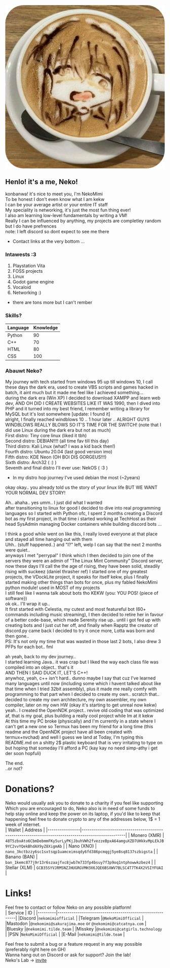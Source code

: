 <img src="./face.png" align="center"/>

## Henlo! it's a me, Neko!  
konbanwa! it's nice to meet you, I'm NekoMimi  
To be honest I don't even know what I am kekw  
I can be your average artist or your entire IT staff  
My speciality is networking, it's just the most fun thing ever!  
I also am learning low-level fundamentals by writing a VM!  
Really I can be influenced by anything, my projects are completley random but I do have prefrences  
note: I left discord so dont expect to see me there  

* Contact links at the very bottom ...  

### Intawests :3  
1) Playstation Vita  
2) FOSS projects  
3) Linux  
4) Godot game engine  
5) Vocaloid  
6) Networking :)  
* there are tons more but I can't rember  

### Skills?  
| Language       | Knowledge       |
|--------------- | --------------- |
| Python         |        90       |
| C++            |        70       |
| HTML           |        80       |
| CSS            |       100       |
 

### Abauwt Neko?  
My journey with tech started from windows 95 up till windows 10, I call these days the dark era, used to create VBS scripts and games hacked in batch, it aint much but it made me feel like I achieved something...  
during the dark era (Win XP) I decided to download XAMPP and learn web dev, AND OH DID I CREATE WEBSITES LIKE IT WAS 1990, then I dived into PHP and it turned into my best friend, I remember writing a library for MySQL but it's lost somewhere [update: I found it]  
alright, I finally reached windblows 10 .. 1 hour later .. ALRIGHT GUYS WINDBLOWS REALLY BLOWS SO IT'S TIME FOR THE SWITCH! (note that I did use Linux during the dark era but not as much)  
First distro: Tiny core linux (liked it tbh)  
Second distro: DEBIAN!!!! (all time fav till this day)  
Third distro: Kali Linux (what? I was a kid back then!)  
Fourth distro: Ubuntu 20.04 (last good version imo)  
Fifth distro: KDE Neon (OH BOI DIS GORGEUS!!!)  
Sixth distro: Arch32 ( :) )  
Seventh and final distro I'll ever use: NekOS ( :3 )  
* In my distro hop journey I've used debian the most (~2years)  

okay okay.. you already told us the story of your linux life BUT WE WANT YOUR NORMAL DEV STORY!  

Ah.. ahaha.. yes umm.. I just did what I wanted  
after transitioning to linux for good I decided to dive into real programming languages so I started with Python ofc, I spent 2 months creating a Discord bot as my first project, in that time i started working at TechHost as their head SysAdmin managing Docker containers while building discord bots ...  

I think a good while went on like this, I really loved everyone at that place and stayed all time hanging out with them  
Uhh.. (stuff happened..) and "I?" left, welp I can say that the next 2 months were quiet..  
anyways I met "perrypal" I think which I then decided to join one of the servers they were an admin of "The Linux Mint Community" Discord server, now these days I'll call the the age of rising, they have been solid, steadily rising with suckeez (daniel thrasher ref) I started one of my greatest projects, the VDockLite project, it speaks for itself kekw, plus I finally started making other things than bots for once, plus my fabled NekoMimi python module! used in MOST of my projects  
I still feel like I wanna talk about bots tho KEKW (you: YOU POS! {piece of software})  
ok ok.. I'll wrap it up..  
It first started with Celestia, my cutest and most featureful bot (60+ commands including music streaming), I then decided to retire her in favour of a better code-base, which made Serenity rise up.. until i got fed up with creating bots and I just cut her off, and finally when Rapptz the creator of discord.py came back I decided to try it once more, Lotta was born and then gone..  
PS: It's not only my time that was wasted in those last 2 bots, I also drew 3 PFPs for each bot.. fml  

ah yeah, back to my dev journey..  
I started learning Java.. it was crap but I liked the way each class file was compiled into an object.. that's it  
AND THEN I SAID DUCK IT, LET'S C++!  
anywhoz, yeah, c++ isn't hard.. dunno maybe I say that cuz I've learned many languages until now (including some which i havent talked about like that time when I tried 32bit assembly), plus it made me really comfy with programming to that part when I decided to create my own.. scratch that.. decided to create my own architecture, my own assembler, my own compiler, later on my own HW (okay it's starting to get unreal now kekw)  
yeah.. I created the OpenNDK project.. revive old coding that was optimized af, that is my goal, plus building a really cool project while Im at it kekw  
At this time my PC broke (physically) and I'm currently in a state where I can't get a new one so Termux has been my friend for a long time (this readme and the OpenNDK project have all been created with termux+nvchad) and well I guess we land at Today, I'm typing this README.md on a shitty 2$ plastic keyboard that is very irritating to type on but hoping that someday I'll afford a PC (kay kay no need simp-athy i get der soon hopfuli)  

The end.  
..or not?  

# Donations?  
Neko would usually ask you to donate to a charity if you feel like supporting  
Which you are encouraged to do, Neko also is in need of some funds to help stay online and keep the power on its laptop, if you'd like to keep that happening feel free to donate crypto to any of the addresses below, 1$ = 1 week of internet.  
| Wallet         | Address                                                                                           |
|----------------|---------------------------------------------------------------------------------------------------|
| Monero (XMR)   | `48T5zbxAto6CbmDebmmFKy5urLyPKjJbuhVWh2fvezzeBpxA64amguXZD7UHkkvMpLEkJB9YC2vvYQekBhdAX9yZ8XigmAb` |
| Nano (XNO)     | `nano_3kctbzzy6sc1sxtsqp1uamceimsqdy6fd386pcmqgj5ye8sq8137szbigsta`                               |
| Banano (BAN)   | `ban_1kemc877j9r13r6szaajfxc8jwb7m733fp4bsuy7f3p9oq1ntphowwkzbez4`                                |
| Stellar (XLM)  | `GCB35SYVJRMSNZJHUGRGVMH3X6JQE6BSXWV7BLSC4T7TK4X2VSIYFUAI`                                        |
  
  
# Links!  
Feel free to contact or follow Neko on any possible platform!  
| Service |                          ID                             |
|---------|---------------------------------------------------------|
|Discord  |`nekomimiofficial`                                       |
|Telegram |`@NekoMimiOfficial`                                      |
|Mastodon |`@nekomimi@sakurajima.moe` or `@nekomimi@catcatnya.com`  |
|Bluesky  |`@nekomimi.tilde.team`                                   |
|Misskey  |`@nekomimi@catgirls.technology`                          |
|PSN      |`NekoMimiOfficial`                                       |
|E-Mail   |`nekomimi@tilde.team`                                    |
  
Feel free to submit a bug or a feature request in any way possible (preferably right here on GH)  
Wanna hang out on Discord or ask for support? Join the lab!  
Neko's Lab -> [invite](https://discord.com/invite/KFwKPmXJAP)  
